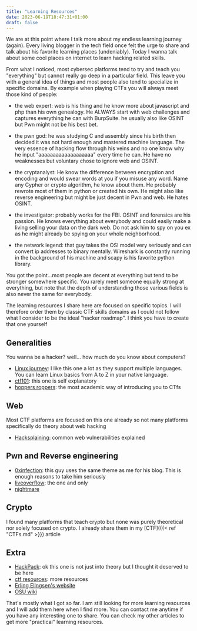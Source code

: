 ```yaml
---
title: "Learning Resources"
date: 2023-06-19T18:47:31+01:00
draft: false
---
```


We are at this point where I talk more about my endless learning journey (again). Every living blogger in the tech field once felt the urge to share and talk about his favorite learning places (undeniably). Today I wanna talk about some cool places on internet to learn hacking related skills.

From what I noticed, most cybersec platforms tend to try and teach you "everything" but cannot really go deep in a particular field. This leave you with a general idea of things and most people also tend to specialize in specific domains. By example when playing CTFs you will always meet those kind of people:

- the web expert: web is his thing and he know more about javascript and php than his own genealogy. He ALWAYS start with web challenges and captures everything he can with BurpSuite. he usually also like OSINT but Pwn might not be his best bet.

- the pwn god: he was studying C and assembly since his birth then decided it was not hard enough and mastered machine language. The very essence of hacking flow through his veins and no one know why he input "aaaaaaaaaaaaaaaaaaa" every time he can. He have no weaknesses but voluntary chose to ignore web and OSINT.

- the cryptanalyst: He know the difference between encryption and encoding and would swear words at you if you misuse any word. Name any Cypher or crypto algorithm, he know about them. He probably rewrote most of them in python or created his own. He might also like reverse engineering but might be just decent in Pwn and web. He hates OSINT.

- the investigator: probably works for the FBI. OSINT and forensics are his passion. He knows everything about everybody and could easily make a living selling your data on the dark web. Do not ask him to spy on you ex as he might already be spying on your whole neighborhood.

- the network legend: that guy takes the OSI model very seriously and can convert ip addresses to binary mentally. Wireshark is constantly running in the background of his machine and scapy is his favorite python library.

You got the point...most people are decent at everything but tend to be stronger somewhere specific. You rarely meet someone equally strong at everything, but note that the depth of understanding those various fields is also never the same for everybody.

The learning resources I share here are focused on specific topics. I will therefore order them by classic CTF skills domains as I could not follow what I consider to be the ideal "hacker roadmap". I think you have to create that one yourself

## Generalities

You wanna be a hacker? well... how much do you know about computers?

- [Linux journey](https://linuxjourney.com/): I like this one a lot as they support multiple languages. You can learn Linux basics from A to Z in your native language.
- [ctf101](https://ctf101.org/): this one is self explanatory
- [hoppers roppers](https://www.roppers.org): the most academic way of introducing you to CTfs

## Web

Most CTF platforms are focused on this one already so not many platforms specifically do theory about web hacking

- [Hacksplaining](https://www.hacksplaining.com/): common web vulnerabilities explained

## Pwn and Reverse engineering

- [0xinfection](https://0xinfection.github.io/reversing/): this guy uses the same theme as me for his blog. This is enough reasons to take him seriously
- [liveoverflow](https://liveoverflow.com/): the one and only
- [nightmare](https://guyinatuxedo.github.io/)

## Crypto

I found many platforms that teach crypto but none was purely theoretical nor solely focused on crypto. I already share them in my [CTF]({{< ref "CTFs.md" >}}) article

## Extra

- [HackPack](https://hackpack.club/): ok this one is not just into theory but I thought it deserved to be here
- [ctf resources](https://ctfs.github.io/resources/): more resources
- [Erling Ellngsen's website](http://alf.nu/)
- [OSU wiki](https://wiki.osucyber.club/en/Bootcamp-CTF/Challenge-Types)

That's mostly what I got so far. I am still looking for more learning resources and I will add them here when I find more. You can contact me anytime if you have any interesting one to share. You can check my other articles to get more "practical" learning resources.
